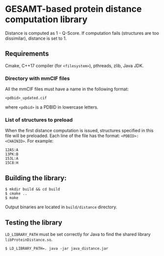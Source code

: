 # GESAMT-based protein distance computation library

Distance is computed as 1 - Q-Score. If computation fails (structures are too dissimilar), distance is set to 1.

## Requirements
Cmake, C++17 compiler (for `<filesystem>`), pthreads, zlib, Java JDK.


### Directory with mmCIF files
All the mmCIF files must have a name in the following format:

`<pdbid>_updated.cif`

where `<pdbid>` is a PDBID in lowercase letters.

### List of structures to preload
When the first distance computation is issued, structures specified in this file will be preloaded. Each line of the
 file has the format: `<PDBID>:<CHAINID>`. For example:
```
12AS:A
13PK:B
153L:A
15C8:H  
```

## Building the library:

```
$ mkdir build && cd build
$ cmake ..
$ make
```

Output binaries are located in `build/distance` directory.

## Testing the library
`LD_LIBRARY_PATH` must be set correctly for Java to find the shared library `libProteinDistance.so`.

```
$ LD_LIBRARY_PATH=. java -jar java_distance.jar
```


